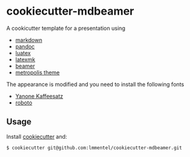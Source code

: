 # cookiecutter-mdbeamer

A cookicutter template for a presentation using 

- [markdown](https://daringfireball.net/projects/markdown/)
- [pandoc](https://pandoc.org/)
- [luatex](http://www.luatex.org/)
- [latexmk](https://www.ctan.org/pkg/latexmk/)
- [beamer](https://en.wikipedia.org/wiki/Beamer_(LaTeX))
- [metropolis theme](https://github.com/matze/mtheme)

The appearance is modified and you need to install the following fonts

- [Yanone Kaffeesatz](http://yanone.de/fonts/kaffeesatz/)
- [roboto](https://www.ctan.org/tex-archive/fonts/roboto)


## Usage

Install [cookiecutter](https://cookiecutter.readthedocs.io/en/latest/installation.html) and:

```bash
$ cookiecutter git@github.com:lmmentel/cookiecutter-mdbeamer.git
```

